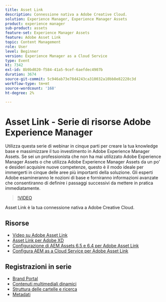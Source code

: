 ```yaml
---
title: Asset Link
description: Connessione nativa a Adobe Creative Cloud.
solution: Experience Manager, Experience Manager Assets
product: experience manager
sub-product: assets
feature-set: Experience Manager Assets
feature: Adobe Asset Link
topic: Content Management
role: User
level: Beginner
version: Experience Manager as a Cloud Service
type: Event
kt: 7342
exl-id: 8b9bd020-f584-41a5-9cef-6aefdec4907b
duration: 3674
source-git-commit: 5c946ab73e78d4243ca310032a10bb8e82228c3d
workflow-type: tm+mt
source-wordcount: '168'
ht-degree: 2%

---
```


# Asset Link - Serie di risorse Adobe Experience Manager

Utilizza questa serie di webinar in cinque parti per creare la tua knowledge base e massimizzare il tuo investimento in Adobe Experience Manager Assets. Se sei un professionista che non ha mai utilizzato Adobe Experience Manager Assets o che utilizza Adobe Experience Manager Assets da un po’ e desideri acquisire nuove competenze, questo è il modo ideale per immergerti in cinque delle aree più importanti della soluzione. Gli esperti Adobe esamineranno le nozioni di base e forniranno informazioni avanzate che consentiranno di definire i passaggi successivi da mettere in pratica immediatamente.

>[!VIDEO](https://video.tv.adobe.com/v/332127/?quality=12&learn=on&hidetitle=true)

Asset Link è la tua connessione nativa a Adobe Creative Cloud.

## Risorse

* [Video su Adobe Asset Link](https://experienceleague.adobe.com/docs/experience-manager-learn/assets/adobe-asset-link/launch-adobe-asset-link.html?lang=it)
* [Asset Link per Adobe XD](https://helpx.adobe.com/enterprise/admin-guide.html/enterprise/using/adobe-asset-link-for-xd.ug.html)
* [Configurazione di AEM Assets 6.5 e 6.4 per Adobe Asset Link](https://helpx.adobe.com/enterprise/using/configure-aem-assets-6-for-asset-link.html)
* [Configura AEM as a Cloud Service per Adobe Asset Link](https://helpx.adobe.com/enterprise/admin-guide.html/enterprise/using/configure-aem-assets-for-asset-link.ug.html)

## Registrazioni in serie

* [Brand Portal](brand-portal.md)
* [Contenuti multimediali dinamici](dynamic-media.md)
* [Struttura delle cartelle e ricerca](folder-structure-search.md)
* [Metadati](metadata.md)
